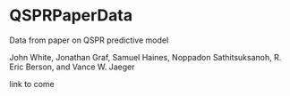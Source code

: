 # QSPRPaperData
Data from paper on QSPR predictive model

John White, Jonathan Graf, Samuel Haines, Noppadon Sathitsuksanoh, R. Eric Berson, and Vance W. Jaeger

link to come
